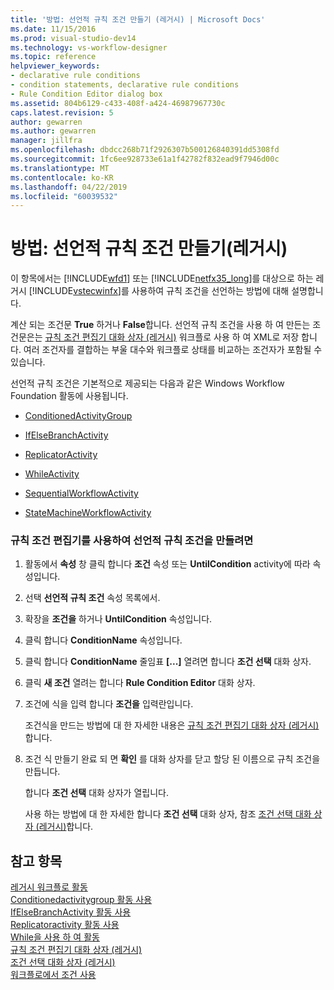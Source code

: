 ```yaml
---
title: '방법: 선언적 규칙 조건 만들기 (레거시) | Microsoft Docs'
ms.date: 11/15/2016
ms.prod: visual-studio-dev14
ms.technology: vs-workflow-designer
ms.topic: reference
helpviewer_keywords:
- declarative rule conditions
- condition statements, declarative rule conditions
- Rule Condition Editor dialog box
ms.assetid: 804b6129-c433-408f-a424-46987967730c
caps.latest.revision: 5
author: gewarren
ms.author: gewarren
manager: jillfra
ms.openlocfilehash: dbdcc268b71f2926307b500126840391dd5308fd
ms.sourcegitcommit: 1fc6ee928733e61a1f42782f832ead9f7946d00c
ms.translationtype: MT
ms.contentlocale: ko-KR
ms.lasthandoff: 04/22/2019
ms.locfileid: "60039532"
---
```

# <a name="how-to-create-a-declarative-rule-condition-legacy"></a>방법: 선언적 규칙 조건 만들기(레거시)
이 항목에서는 [!INCLUDE[wfd1](../includes/wfd1-md.md)] 또는 [!INCLUDE[netfx35_long](../includes/netfx35-long-md.md)]를 대상으로 하는 레거시 [!INCLUDE[vstecwinfx](../includes/vstecwinfx-md.md)]를 사용하여 규칙 조건을 선언하는 방법에 대해 설명합니다.  
  
 계산 되는 조건문 **True** 하거나 **False**합니다. 선언적 규칙 조건을 사용 하 여 만든는 조건문은는 [규칙 조건 편집기 대화 상자 (레거시)](../workflow-designer/rule-condition-editor-dialog-box-legacy.md) 워크플로 사용 하 여 XML로 저장 합니다. 여러 조건자를 결합하는 부울 대수와 워크플로 상태를 비교하는 조건자가 포함될 수 있습니다.  
  
 선언적 규칙 조건은 기본적으로 제공되는 다음과 같은 Windows Workflow Foundation 활동에 사용됩니다.  
  
- [ConditionedActivityGroup](http://go.microsoft.com/fwlink?LinkID=65017)  
  
- [IfElseBranchActivity](http://go.microsoft.com/fwlink?LinkID=65034)  
  
- [ReplicatorActivity](http://go.microsoft.com/fwlink?LinkID=65039)  
  
- [WhileActivity](http://go.microsoft.com/fwlink?LinkID=65049)  
  
- [SequentialWorkflowActivity](http://go.microsoft.com/fwlink?LinkID=65040)  
  
- [StateMachineWorkflowActivity](http://go.microsoft.com/fwlink?LinkID=65045)  
  
### <a name="to-create-a-declarative-rule-condition-using-the-rule-condition-editor"></a>규칙 조건 편집기를 사용하여 선언적 규칙 조건을 만들려면  
  
1. 활동에서 **속성** 창 클릭 합니다 **조건** 속성 또는 **UntilCondition** activity에 따라 속성입니다.  
  
2. 선택 **선언적 규칙 조건** 속성 목록에서.  
  
3. 확장을 **조건을** 하거나 **UntilCondition** 속성입니다.  
  
4. 클릭 합니다 **ConditionName** 속성입니다.  
  
5. 클릭 합니다 **ConditionName** 줄임표 **[...]**  열려면 합니다 **조건 선택** 대화 상자.  
  
6. 클릭 **새 조건** 열려는 합니다 **Rule Condition Editor** 대화 상자.  
  
7. 조건에 식을 입력 합니다 **조건을** 입력란입니다.  
  
     조건식을 만드는 방법에 대 한 자세한 내용은 [규칙 조건 편집기 대화 상자 (레거시)](../workflow-designer/rule-condition-editor-dialog-box-legacy.md)합니다.  
  
8. 조건 식 만들기 완료 되 면 **확인** 를 대화 상자를 닫고 할당 된 이름으로 규칙 조건을 만듭니다.  
  
     합니다 **조건 선택** 대화 상자가 열립니다.  
  
     사용 하는 방법에 대 한 자세한 합니다 **조건 선택** 대화 상자, 참조 [조건 선택 대화 상자 (레거시)](../workflow-designer/select-condition-dialog-box-legacy.md)합니다.  
  
## <a name="see-also"></a>참고 항목  
 [레거시 워크플로 활동](../workflow-designer/legacy-workflow-activities.md)   
 [Conditionedactivitygroup 활동 사용](http://go.microsoft.com/fwlink?LinkID=65066)   
 [IfElseBranchActivity 활동 사용](http://go.microsoft.com/fwlink?LinkID=65075)   
 [Replicatoractivity 활동 사용](http://go.microsoft.com/fwlink?LinkID=65080)   
 [While을 사용 하 여 활동](http://go.microsoft.com/fwlink?LinkID=65091)   
 [규칙 조건 편집기 대화 상자 (레거시)](../workflow-designer/rule-condition-editor-dialog-box-legacy.md)   
 [조건 선택 대화 상자 (레거시)](../workflow-designer/select-condition-dialog-box-legacy.md)   
 [워크플로에서 조건 사용](http://go.microsoft.com/fwlink?LinkID=65009)